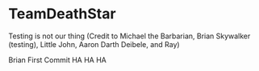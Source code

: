 # TeamDeathStar
Testing is not our thing (Credit to Michael the Barbarian, Brian Skywalker (testing), Little John, Aaron Darth Deibele, and Ray)

Brian First Commit HA HA HA
